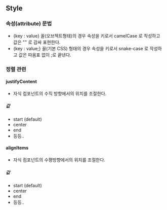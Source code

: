 ## Style
### 속성(attribute) 문법
- {key : value} 꼴(오브젝트형태)의 경우 속성을 키로서 camelCase 로 작성하고 값은 "" 로 감싸 표현한다.
- {key : value;} 꼴(기본 CSS) 형태의 경우 속성을 키로서 snake-case 로 작성하고 값은 따옴표 없이 ;로 끝낸다.

### 정렬 관련

#### justifyContent
- 자식 컴포넌트의 수직 방향에서의 위치를 조절한다. 
##### 값
- start (default)
- center
- end
- 등등.. 

#### alignItems
- 자식 컴포넌트의 수평방향에서의 위치를 조절한다.
##### 값
- start (default)
- center
- end
- 등등.. 